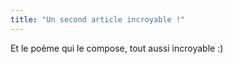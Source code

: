 ```yaml
---
title: "Un second article incroyable !"
---
```

Et le poème qui le compose, tout aussi incroyable :)